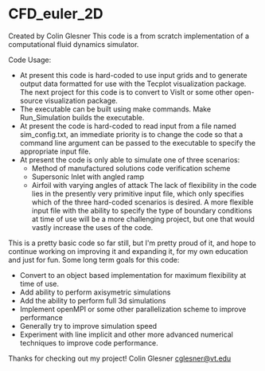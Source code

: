 # CFD_euler_2D
Created by Colin Glesner
This code is a from scratch implementation of a computational fluid dynamics simulator.

Code Usage:

  - At present this code is hard-coded to use input grids and to generate output data
    formatted for use with the Tecplot visualization package. The next project for this code
    is to convert to VisIt or some other open-source visualization package. 
  - The executable can be built using make commands. Make Run_Simulation builds the executable.
  - At present the code is hard-coded to read input from a file named sim_config.txt, an 
    immediate priority is to change the code so that a command line argument can be passed to 
    the executable to specify the appropriate input file.
  - At present the code is only able to simulate one of three scenarios:
    * Method of manufactured solutions code verification scheme
    * Supersonic Inlet with angled ramp
    * Airfoil with varying angles of attack
    The lack of flexibility in the code lies in the presently very primitive input file,
    which only specifies which of the three hard-coded scenarios is desired. A more flexible
    input file with the ability to specify the type of boundary conditions at time of use
    will be a more challenging project, but one that would vastly increase the uses of the code.

This is a pretty basic code so far still, but I'm pretty proud of it, and hope to continue
working on improving it and expanding it, for my own education and just for fun. Some long
term goals for this code:

   - Convert to an object based implementation for maximum flexibility at time of use.
   - Add ability to perform axisymetric simulations
   - Add the ability to perform full 3d simulations
   - Implement openMPI or some other parallelization scheme to improve performance
   - Generally try to improve simulation speed
   - Experiment with line implicit and other more advanced numerical techniques to improve code
     performance.

Thanks for checking out my project! 
Colin Glesner
cglesner@vt.edu

